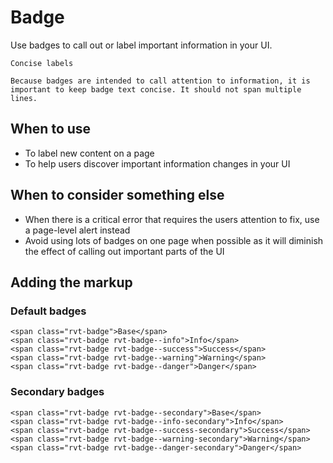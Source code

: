 # Badge

Use badges to call out or label important information in your UI.

>
    Concise labels

    Because badges are intended to call attention to information, it is important to keep badge text concise. It should not span multiple lines.

## When to use

- To label new content on a page
- To help users discover important information changes in your UI

## When to consider something else

- When there is a critical error that requires the users attention to fix, use a page-level alert instead
- Avoid using lots of badges on one page when possible as it will diminish the effect of calling out important parts of the UI

## Adding the markup

### Default badges

```
<span class="rvt-badge">Base</span>
<span class="rvt-badge rvt-badge--info">Info</span>
<span class="rvt-badge rvt-badge--success">Success</span>
<span class="rvt-badge rvt-badge--warning">Warning</span>
<span class="rvt-badge rvt-badge--danger">Danger</span>
```

### Secondary badges

```
<span class="rvt-badge rvt-badge--secondary">Base</span>
<span class="rvt-badge rvt-badge--info-secondary">Info</span>
<span class="rvt-badge rvt-badge--success-secondary">Success</span>
<span class="rvt-badge rvt-badge--warning-secondary">Warning</span>
<span class="rvt-badge rvt-badge--danger-secondary">Danger</span>
```